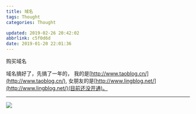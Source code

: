 ```yaml
---
title: 域名
tags: Thought
categories: Thought

updated: 2019-02-26 20:42:02
abbrlink: c5f0d6d
date: 2019-01-20 22:01:36
---
```

购买域名
<!-- more -->
域名搞好了，先搞了一年的，
我的是[http://www.taoblog.cn/](http://www.taoblog.cn/),
女朋友的是[http://www.lingblog.net/](http://www.lingblog.net/)(目前还没开通)。

<hr />
<img src="http://wutaotaospace.oss-cn-beijing.aliyuncs.com/image/back.jpg" class="full-image" />

